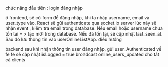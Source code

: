 chức năng đầu tiên : login đăng nhập

ở frontend, sẽ có form để đăng nhập, khi ta nhập username, email và user_type vào. React sẽ gửi authenticate qua socket.io 
server lúc này sẽ nhận event , kiểm tra email trong database. 
            Nếu email hoặc username chưa tồn tai = > tạo mới trong database.
            Nếu đã tồn tại, sẽ cập nhật last_seen_at.
    Sau đó lưu thông tin vào userOnlineListApp.
điều hướng

backend sau khi nhận thông tin user đăng nhập, gửi user_Authenticated về fe
fe sẽ cập nhật isLogged  = true
broadcast online_users_updated cho tất cả clients
    
                    
